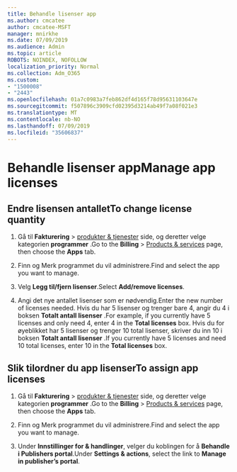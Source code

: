 ```yaml
---
title: Behandle lisenser app
ms.author: cmcatee
author: cmcatee-MSFT
manager: mnirkhe
ms.date: 07/09/2019
ms.audience: Admin
ms.topic: article
ROBOTS: NOINDEX, NOFOLLOW
localization_priority: Normal
ms.collection: Adm_O365
ms.custom:
- "1500008"
- "2443"
ms.openlocfilehash: 01a7c0983a7feb862df4d165f78d95631103647e
ms.sourcegitcommit: f507896c3909cfd02395d3214ab49f7a08f021e3
ms.translationtype: MT
ms.contentlocale: nb-NO
ms.lasthandoff: 07/09/2019
ms.locfileid: "35606837"
---
```

# <a name="manage-app-licenses"></a><span data-ttu-id="84147-102">Behandle lisenser app</span><span class="sxs-lookup"><span data-stu-id="84147-102">Manage app licenses</span></span>

## <a name="to-change-license-quantity"></a><span data-ttu-id="84147-103">Endre lisensen antallet</span><span class="sxs-lookup"><span data-stu-id="84147-103">To change license quantity</span></span>

1. <span data-ttu-id="84147-104">Gå til **Fakturering** > [produkter & tjenester](https://go.microsoft.com/fwlink/p/?linkid=842054) side, og deretter velge kategorien **programmer** .</span><span class="sxs-lookup"><span data-stu-id="84147-104">Go to the **Billing** > [Products & services](https://go.microsoft.com/fwlink/p/?linkid=842054) page, then choose the **Apps** tab.</span></span>

2. <span data-ttu-id="84147-105">Finn og Merk programmet du vil administrere.</span><span class="sxs-lookup"><span data-stu-id="84147-105">Find and select the app you want to manage.</span></span>  

3. <span data-ttu-id="84147-106">Velg **Legg til/fjern lisenser**.</span><span class="sxs-lookup"><span data-stu-id="84147-106">Select **Add/remove licenses**.</span></span>

4. <span data-ttu-id="84147-107">Angi det nye antallet lisenser som er nødvendig.</span><span class="sxs-lookup"><span data-stu-id="84147-107">Enter the new number of licenses needed.</span></span> <span data-ttu-id="84147-108">Hvis du har 5 lisenser og trenger bare 4, angir du 4 i boksen **Totalt antall lisenser** .</span><span class="sxs-lookup"><span data-stu-id="84147-108">For example, if you currently have 5 licenses and only need 4, enter 4 in the **Total licenses** box.</span></span> <span data-ttu-id="84147-109">Hvis du for øyeblikket har 5 lisenser og trenger 10 total lisenser, skriver du inn 10 i boksen **Totalt antall lisenser** .</span><span class="sxs-lookup"><span data-stu-id="84147-109">If you currently have 5 licenses and need 10 total licenses, enter 10 in the **Total licenses** box.</span></span>

## <a name="to-assign-app-licenses"></a><span data-ttu-id="84147-110">Slik tilordner du app lisenser</span><span class="sxs-lookup"><span data-stu-id="84147-110">To assign app licenses</span></span>

1. <span data-ttu-id="84147-111">Gå til **Fakturering** > [produkter & tjenester](https://go.microsoft.com/fwlink/p/?linkid=842054) side, og deretter velge kategorien **programmer** .</span><span class="sxs-lookup"><span data-stu-id="84147-111">Go to the **Billing** > [Products & services](https://go.microsoft.com/fwlink/p/?linkid=842054) page, then choose the **Apps** tab.</span></span>

2. <span data-ttu-id="84147-112">Finn og Merk programmet du vil administrere.</span><span class="sxs-lookup"><span data-stu-id="84147-112">Find and select the app you want to manage.</span></span>  

3. <span data-ttu-id="84147-113">Under **Innstillinger for & handlinger**, velger du koblingen for å **Behandle i Publishers portal**.</span><span class="sxs-lookup"><span data-stu-id="84147-113">Under **Settings & actions**, select the link to **Manage in publisher’s portal**.</span></span>